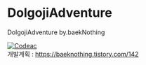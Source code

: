 # DolgojiAdventure
DolgojiAdventure by.baekNothing

[![Codeac](https://static.codeac.io/badges/2-810633847.svg "Codeac")](https://app.codeac.io/github/BaekNothing/baeknothingLib)  
개발계획 : https://baeknothing.tistory.com/142
